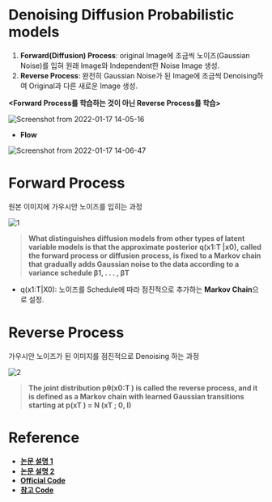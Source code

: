 # Denoising Diffusion Probabilistic models

1. **Forward(Diffusion) Process**: original Image에 조금씩 노이즈(Gaussian Noise)를 입혀 원래 Image와 Independent한 Noise Image 생성.
2. **Reverse Process**: 완전히 Gaussian Noise가 된 Image에 조금씩 Denoising하여 Original과 다른 새로운 Image 생성.

**<Forward Process를 학습하는 것이 아닌 Reverse Process를 학습>**

![Screenshot from 2022-01-17 14-05-16](https://user-images.githubusercontent.com/76771847/149711049-87030324-df3a-4e35-bb62-d54c89f52355.png)

- **Flow**

![Screenshot from 2022-01-17 14-06-47](https://user-images.githubusercontent.com/76771847/149711143-d2eaa2c2-4b68-42b7-b356-d00b9b6844d8.png)

# Forward Process
원본 이미지에 가우시안 노이즈를 입히는 과정

![1](https://user-images.githubusercontent.com/76771847/149711547-39edae59-79cb-4079-8da3-1fe4e623144a.png)


> **What distinguishes diffusion models from other types of latent variable models is that the approximate
posterior q(x1:T |x0), called the forward process or diffusion process, is fixed to a Markov chain that
gradually adds Gaussian noise to the data according to a variance schedule β1, . . . , βT**
- q(x1:T|X0): 노이즈를 Schedule에 따라 점진적으로 추가하는 **Markov Chain**으로 설정.

# Reverse Process
가우시안 노이즈가 된 이미지를 점진적으로 Denoising 하는 과정

![2](https://user-images.githubusercontent.com/76771847/149712807-108fda64-db60-464a-b774-c52963e4b4ba.png)

> **The joint distribution
pθ(x0:T ) is called the reverse process, and it is defined as a Markov chain with learned Gaussian
transitions starting at p(xT ) = N (xT ; 0, I)**


# Reference

- [**논문 설명 1**](https://developers-shack.tistory.com/8)
- [**논문 설명 2**](https://wain-together.tistory.com/9)
- [**Official Code**](https://github.com/hojonathanho/diffusion)
- [**참고 Code**](https://github.com/labmlai/annotated_deep_learning_paper_implementations/blob/8af24da2dd39a9a87482a4d18c2dc829bbd3fd47/labml_nn/diffusion/ddpm/__init__.py#L172)

